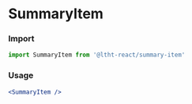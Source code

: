 
# SummaryItem

<!-- STORY -->

### Import

```js
import SummaryItem from '@ltht-react/summary-item'
```

### Usage

```jsx
<SummaryItem />
```
  